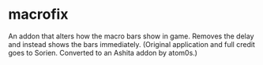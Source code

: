# macrofix

An addon that alters how the macro bars show in game. Removes the delay and instead shows the bars immediately. (Original application and full credit goes to Sorien. Converted to an Ashita addon by atom0s.)